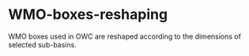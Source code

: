 # WMO-boxes-reshaping
WMO boxes used in OWC are reshaped according to the dimensions of selected sub-basins.

